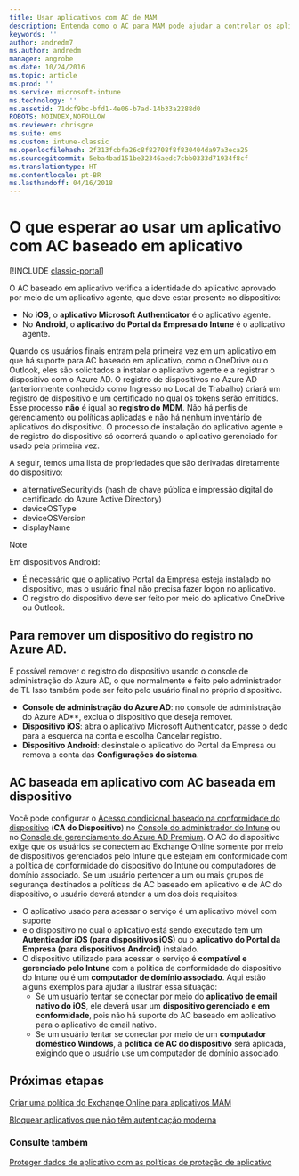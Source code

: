 ```yaml
---
title: Usar aplicativos com AC de MAM
description: Entenda como o AC para MAM pode ajudar a controlar os aplicativos que têm acesso aos serviços do O365.
keywords: ''
author: andredm7
ms.author: andredm
manager: angrobe
ms.date: 10/24/2016
ms.topic: article
ms.prod: ''
ms.service: microsoft-intune
ms.technology: ''
ms.assetid: 71dcf9bc-bfd1-4e06-b7ad-14b33a2288d0
ROBOTS: NOINDEX,NOFOLLOW
ms.reviewer: chrisgre
ms.suite: ems
ms.custom: intune-classic
ms.openlocfilehash: 2f313fcbfa26c8f82708f8f830404da97a3eca25
ms.sourcegitcommit: 5eba4bad151be32346aedc7cbb0333d71934f8cf
ms.translationtype: HT
ms.contentlocale: pt-BR
ms.lasthandoff: 04/16/2018
---
```

# <a name="what-to-expect-when-using-an-app-with-app-based-ca"></a>O que esperar ao usar um aplicativo com AC baseado em aplicativo

[!INCLUDE [classic-portal](../includes/classic-portal.md)]

O AC baseado em aplicativo verifica a identidade do aplicativo aprovado por meio de um aplicativo agente, que deve estar presente no dispositivo:
*  No **iOS**, o **aplicativo Microsoft Authenticator** é o aplicativo agente.
* No **Android**, o **aplicativo do Portal da Empresa do Intune** é o aplicativo agente. 

Quando os usuários finais entram pela primeira vez em um aplicativo em que há suporte para AC baseado em aplicativo, como o OneDrive ou o Outlook, eles são solicitados a instalar o aplicativo agente e a registrar o dispositivo com o Azure AD. O registro de dispositivos no Azure AD (anteriormente conhecido como Ingresso no Local de Trabalho) criará um registro de dispositivo e um certificado no qual os tokens serão emitidos.  Esse processo **não** é igual ao **registro do MDM**. Não há perfis de gerenciamento ou políticas aplicadas e não há nenhum inventário de aplicativos do dispositivo.  O processo de instalação do aplicativo agente e de registro do dispositivo só ocorrerá quando o aplicativo gerenciado for usado pela primeira vez.

A seguir, temos uma lista de propriedades que são derivadas diretamente do dispositivo:

* alternativeSecurityIds (hash de chave pública e impressão digital do certificado do Azure Active Directory)
* deviceOSType
* deviceOSVersion
* displayName

> [!NOTE]
> Em dispositivos Android:
>   * É necessário que o aplicativo Portal da Empresa esteja instalado no dispositivo, mas o usuário final não precisa fazer logon no aplicativo.
>   * O registro do dispositivo deve ser feito por meio do aplicativo OneDrive ou Outlook.

## <a name="to-remove-a-device-from-azure-ad-registration"></a>Para remover um dispositivo do registro no Azure AD.
É possível remover o registro do dispositivo usando o console de administração do Azure AD, o que normalmente é feito pelo administrador de TI.  Isso também pode ser feito pelo usuário final no próprio dispositivo.

* **Console de administração do Azure AD**: no console de administração do Azure AD**, exclua o dispositivo que deseja remover.
* **Dispositivo iOS**: abra o aplicativo Microsoft Authenticator, passe o dedo para a esquerda na conta e escolha Cancelar registro.  
* **Dispositivo Android**: desinstale o aplicativo do Portal da Empresa ou remova a conta das **Configurações do sistema**.

## <a name="app-based-ca-with-device-based-ca"></a>AC baseada em aplicativo com AC baseada em dispositivo  

Você pode configurar o [Acesso condicional baseado na conformidade do dispositivo](restrict-access-to-email-and-o365-services-with-microsoft-intune.md) (<strong>CA do Dispositivo</strong>) no [Console do administrador do Intune](https://manage.microsoft.com) ou no [Console de gerenciamento do Azure AD Premium](https://manage.windowsazure.com). O AC do dispositivo exige que os usuários se conectem ao Exchange Online somente por meio de dispositivos gerenciados pelo Intune que estejam em conformidade com a política de conformidade do dispositivo do Intune ou computadores de domínio associado.  Se um usuário pertencer a um ou mais grupos de segurança destinados a políticas de AC baseado em aplicativo e de AC do dispositivo, o usuário deverá atender a um dos dois requisitos:
* O aplicativo usado para acessar o serviço é um aplicativo móvel com suporte 
* e o dispositivo no qual o aplicativo está sendo executado tem um **Autenticador iOS (para dispositivos iOS)** ou o **aplicativo do Portal da Empresa (para dispositivos Android)** instalado.
* O dispositivo utilizado para acessar o serviço é **compatível e gerenciado pelo Intune** com a política de conformidade do dispositivo do Intune ou é um **computador de domínio associado**.  Aqui estão alguns exemplos para ajudar a ilustrar essa situação:
  * Se um usuário tentar se conectar por meio do **aplicativo de email nativo do iOS**, ele deverá usar um **dispositivo gerenciado e em conformidade**, pois não há suporte do AC baseado em aplicativo para o aplicativo de email nativo.
  * Se um usuário tentar se conectar por meio de um **computador doméstico Windows**, a **política de AC do dispositivo** será aplicada, exigindo que o usuário use um computador de domínio associado.

## <a name="next-steps"></a>Próximas etapas
[Criar uma política do Exchange Online para aplicativos MAM](mam-ca-for-exchange-online.md)

[Bloquear aplicativos que não têm autenticação moderna](block-apps-with-no-modern-authentication.md)

### <a name="see-also"></a>Consulte também

[Proteger dados de aplicativo com as políticas de proteção de aplicativo](protect-app-data-using-mobile-app-management-policies-with-microsoft-intune.md)
